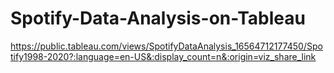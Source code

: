 # Spotify-Data-Analysis-on-Tableau

https://public.tableau.com/views/SpotifyDataAnalysis_16564712177450/Spotify1998-2020?:language=en-US&:display_count=n&:origin=viz_share_link
